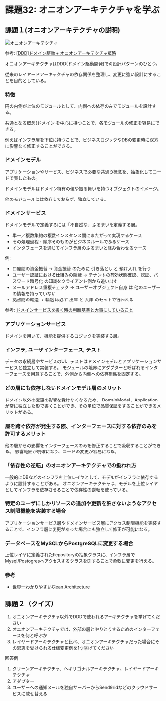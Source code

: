 # 課題32: オニオンアーキテクチャを学ぶ

## 課題１(オニオンアーキテクチャの説明)

![オニオンアーキテクチャ](https://cdn-ak.f.st-hatena.com/images/fotolife/l/little_hands/20171011/20171011062558.png)

参考: [[DDD]ドメイン駆動 + オニオンアーキテクチャ概略](https://little-hands.hatenablog.com/entry/2017/10/11/075634)

オニオンアーキテクチャはDDD(ドメイン駆動開発)での設計パターンのひとつ。

従来のレイヤードアーキテクチャの依存関係を整理し、変更に強い設計にすることを目的としている。

### 特徴

円の内側が上位のモジュールとして、内側への依存のみでモジュールを設計する。

共通となる概念(ドメイン)を中心に持つことで、各モジュールの修正を容易にできる。

例えばインフラ層を下位に持つことで、ビジネスロジックやDBの変更時に双方に影響なく修正することができる。

### ドメインモデル
アプリケーションやサービス、ビジネスで必要な共通の概念を、抽象化してコードで表したもの。

ドメインモデルはドメイン特有の値や振る舞いを持つオブジェクトのイメージ。

他のモジュールには依存しておらず、独立している。

### ドメインサービス
ドメインモデルで定義するには「不自然な」ふるまいを定義する層。

- 単一／複数集約の複数インスタンス間にまたがって実現するケース
- その処理過程・順序そのものがビジネスルールであるケース
- インタフェースを通じてインフラ層のふるまいと組み合わせるケース

例: 

- 口座間の資金振替 -> 資金振替 のために 引き落とし と 預け入れ を行う
- ユーザー認証における仕組みの隠蔽 -> テナントの有効状態確認、認証、パスワード暗号化 の知識をクライアント側から追い出す
- メールアドレス重複チェック -> ユーザーオブジェクト自身 は 他のユーザー の情報を持っていない
- 拠点間の輸送 -> 輸送 は必ず 出庫 と 入庫 のセットで行われる

参考: [ドメインサービスを書く時の判断基準と大事にしていること](https://tech.holmescloud.com/entry/2021/03/30/201900)

### アプリケーションサービス
ドメインを用いて、機能を提供するロジックを実装する層。

### インフラ,  ユーザインターフェース, テスト

データの永続層やサービスのUI、テストはドメインモデルとアプリケーションサービスと独立して実装する。
モジュールの境界にアダプターと呼ばれるインターフェースを用意することで、外側から内側への依存関係を固定する。


### どの層にも依存しないドメインモデル層のメリット

ドメイン以外の変更の影響を受けなくなるため、
DomainModel、Applicationが常に独立した形で書くことができ、その単位で品質保証をすることができるメリットがある。

### 層を跨ぐ依存が発生する際、インターフェースに対する依存のみを許可するメリット

他の層からの影響をインターフェースのみを修正することで吸収することができる。
影響範囲が明確になり、コードの変更が容易になる。

### 「依存性の逆転」のオニオンアーキテクチャでの扱われ方

一般的にDBなどのインフラを上位レイヤとして、モデルがインフラに依存するように設計することがある。
オニオンアーキテクチャは、モデルを上位レイヤとしてインフラを依存させることで依存性の逆転を使っている。

### 特定のユーザにしかリソースの追加や更新を許さないようなアクセス制限機能を実装する場合

アプリケーションサービス層やドメインサービス層にアクセス制限機能を実装することで、インフラ層に変更があった場合にも独立して修正が可能になる。
### データベースをMySQLからPostgreSQLに変更する場合
上位レイヤに定義されたRepositoryの抽象クラスに、インフラ層でMysql/PostogresへアクセスするクラスをDIすることで柔軟に変更を行える。

### 参考

- [世界一わかりやすいClean Architecture](https://www.slideshare.net/AtsushiNakamura4/clean-architecture-release)

## 課題２（クイズ）

1. オニオンアーキテクチャ以外でDDDで使われるアーキテクチャを挙げてください
2. オニオンアーキテクチャでは、外部の層とやりとりするためのインターフェースを何と呼ぶか
3. レイヤードアーキテクチャと比べ、オニオンアーキテクチャだった場合にその恩恵を受けられる仕様変更例を1つ挙げてください

<summary>回答例</summary>

1. クリーンアーキテクチャ、ヘキサゴナルアーキテクチャ、レイヤードアーキテクチャ
2. アダプター
3. ユーザーへの通知メールを独自サーバーからSendGridなどのクラウドサービスに載せ替える

</details>
